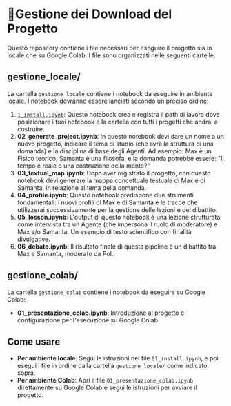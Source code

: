 # 🎯Gestione dei Download del Progetto

Questo repository contiene i file necessari per eseguire il progetto sia in locale che su Google Colab. I file sono organizzati nelle seguenti cartelle:

## gestione_locale/

La cartella `gestione_locale` contiene i notebook da eseguire in ambiente locale. I notebook dovranno essere lanciati secondo un preciso ordine:

1. [`1_install.ipynb`](gestione_locale/1_install.ipynb): Questo notebook crea e registra il path di lavoro dove posizionare i tuoi notebook e la cartella con tutti i progetti che andrai a costruire.
2. **02_generate_project.ipynb**: In questo notebook devi dare un nome a un nuovo progetto, indicare il tema di studio (che avrà la struttura di una domanda) e la disciplina di base degli Agenti. Ad esempio: Max è un Fisico teorico, Samanta è una filosofa, e la domanda potrebbe essere: "Il tempo è reale o una costruzione della mente?"
3. **03_textual_map.ipynb**: Dopo aver registrato il progetto, con questo notebook devi generare la mappa concettuale testuale di Max e di Samanta, in relazione al tema della domanda.
4. **04_profile.ipynb**: Questo notebook predispone due strumenti fondamentali: i nuovi profili di Max e di Samanta e le tracce che utilizzerai successivamente per la gestione delle lezioni e del dibattito.
5. **05_lesson.ipynb**: L'output di questo notebook è una lezione strutturata come intervista tra un Agente (che impersona il ruolo di moderatore) e Max e/o Samanta. Un esempio di testo scientifico con finalità divulgative.
6. **06_debate.ipynb**: Il risultato finale di questa pipeline è un dibattito tra Max e Samanta, moderato da Pol.

## gestione_colab/

La cartella `gestione_colab` contiene i notebook da eseguire su Google Colab:

- **01_presentazione_colab.ipynb**: Introduzione al progetto e configurazione per l'esecuzione su Google Colab.

## Come usare

- **Per ambiente locale**: Segui le istruzioni nel file `01_install.ipynb`, e poi esegui i file in ordine dalla cartella `gestione_locale/` come indicato sopra.
- **Per ambiente Colab**: Apri il file `01_presentazione_colab.ipynb` direttamente su Google Colab e segui le istruzioni per avviare il progetto.
